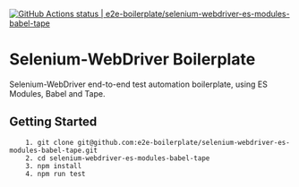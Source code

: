 [![GitHub Actions status | e2e-boilerplate/selenium-webdriver-es-modules-babel-tape](https://github.com/e2e-boilerplate/selenium-webdriver-es-modules-babel-tape/workflows/selenium-webdriver-es-modules-babel-tape/badge.svg)](https://github.com/e2e-boilerplate/selenium-webdriver-es-modules-babel-tape/actions?workflow=selenium-webdriver-es-modules-babel-tape)

# Selenium-WebDriver Boilerplate

Selenium-WebDriver end-to-end test automation boilerplate, using ES Modules, Babel and Tape.

## Getting Started

    	1. git clone git@github.com:e2e-boilerplate/selenium-webdriver-es-modules-babel-tape.git
    	2. cd selenium-webdriver-es-modules-babel-tape
    	3. npm install
    	4. npm run test
